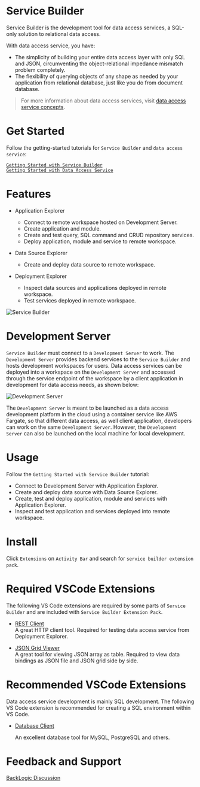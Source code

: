 # Service Builder

Service Builder is the development tool for data access services, a SQL-only solution to relational data access.

With data access service, you have:
- The simplicity of building your entire data access layer with only SQL and JSON, circumventing the object-relational impedance mismatch problem completely.
- The flexibility of querying objects of any shape as needed by your application from relational database, just like you do from document database.

>For more information about data access services, visit [data access service concepts](https://www.backlogic.net/docs/concepts/).  

# Get Started

Follow the getting-started tutorials for `Service Builder` and `data access service`:

[`Getting Started with Service Builder`](https://www.backlogic.net/docs/getting-started/service-builder/)  
[`Getting Started with Data Access Service`](https://www.backlogic.net/docs/getting-started/data-access-service/)  

# Features

- Application Explorer
  - Connect to remote workspace hosted on Development Server.
  - Create application and module.
  - Create and test query, SQL command and CRUD repository services.
  - Deploy application, module and service to remote workspace.
  
- Data Source Explorer
  - Create and deploy data source to remote workspace.

- Deployment Explorer
  - Inspect data sources and applications deployed in remote workspace.
  - Test services deployed in remote workspace.  

![Service Builder](https://www.backlogic.net/images/service-builder.png)

# Development Server

`Service Builder` must connect to a `Development Server` to work. The `Development Server` provides backend services to the `Service Builder` and hosts development workspaces for users. Data access services can be deployed into a workspace on the `Development Server` and accessed through the service endpoint of the workspace by a client application in development for data access needs, as shown below:

![Development Server](https://www.backlogic.net/images/development-server.png)

The `Development Server` is meant to be launched as a data access development platform in the cloud using a container service like AWS Fargate, so that different data access, as well client application, developers can work on the same `Development Server`. However, the `Development Server` can also be launched on the local machine for local development.

# Usage

Follow the `Getting Started with Service Builder` tutorial:

- Connect to Development Server with Application Explorer.
- Create and deploy data source with Data Source Explorer.
- Create, test and deploy application, module and services with Application Explorer.
- Inspect and test application and services deployed into remote workspace.

# Install

Click `Extensions` on `Activity Bar` and search for `service builder extension pack`.

# Required VSCode Extensions

The following VS Code extensions are required by some parts of `Service Builder` and are included with `Service Builder Extension Pack`.

- [REST Client](https://marketplace.visualstudio.com/items?itemName=humao.rest-client)  
  A great HTTP client tool. Required for testing data access service from Deployment Explorer.

- [JSON Grid Viewer](https://marketplace.visualstudio.com/items?itemName=DutchIgor.json-viewer)  
  A great tool for viewing JSON array as table. Required to view data bindings as JSON file and JSON grid side by side.

# Recommended VSCode Extensions

Data access service development is mainly SQL development. The following VS Code extension is recommended for creating a SQL environment within VS Code. 

- [Database Client](https://marketplace.visualstudio.com/items?itemName=cweijan.vscode-database-client2)  

  An excellent database tool for MySQL, PostgreSQL and others. 

# Feedback and Support

[BackLogic Discussion](https://github.com/bklogic/backlogic-project/discussions/categories/general)
